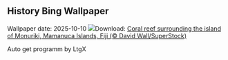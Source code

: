 ## History Bing Wallpaper
Wallpaper date: 2025-10-10
![](https://www.bing.com/th?id=OHR.MonurikiFiji_EN-GB5307318194_UHD.jpg&w=1000)Download: [Coral reef surrounding the island of Monuriki, Mamanuca Islands, Fiji (© David Wall/SuperStock)](https://www.bing.com/th?id=OHR.MonurikiFiji_EN-GB5307318194_UHD.jpg)

Auto get programm by LtgX
